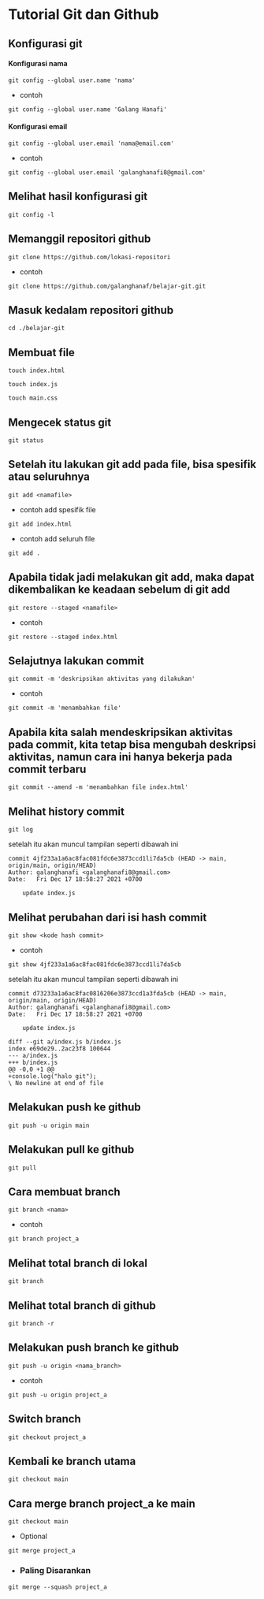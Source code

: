 # Tutorial Git dan Github

## Konfigurasi git
#### Konfigurasi nama
```
git config --global user.name 'nama'
```
- contoh
```
git config --global user.name 'Galang Hanafi'
```

#### Konfigurasi email
```
git config --global user.email 'nama@email.com'
```
- contoh
```
git config --global user.email 'galanghanafi8@gmail.com'
```

## Melihat hasil konfigurasi git
```
git config -l
```

## Memanggil repositori github
```
git clone https://github.com/lokasi-repositori
```
- contoh
```
git clone https://github.com/galanghanaf/belajar-git.git
```

## Masuk kedalam repositori github
```
cd ./belajar-git
```

## Membuat file
```
touch index.html
```
```
touch index.js
```
```
touch main.css
```

## Mengecek status git
```
git status
```

## Setelah itu lakukan git add pada file, bisa spesifik atau seluruhnya
```
git add <namafile>
```
- contoh add spesifik file
```
git add index.html
```
- contoh add seluruh file
```
git add .
```

## Apabila tidak jadi melakukan git add, maka dapat dikembalikan ke keadaan sebelum di git add
```
git restore --staged <namafile>
```
- contoh
```
git restore --staged index.html
```

## Selajutnya lakukan commit
```
git commit -m 'deskripsikan aktivitas yang dilakukan'
```
- contoh
```
git commit -m 'menambahkan file'
```

## Apabila kita salah mendeskripsikan aktivitas pada commit, kita tetap bisa mengubah deskripsi aktivitas, namun cara ini hanya bekerja pada commit terbaru
```
git commit --amend -m 'menambahkan file index.html'
```

## Melihat history commit
```
git log
```
setelah itu akan muncul tampilan seperti dibawah ini
```
commit 4jf233a1a6ac8fac081fdc6e3873ccd1li7da5cb (HEAD -> main, origin/main, origin/HEAD)
Author: galanghanafi <galanghanafi8@gmail.com>
Date:   Fri Dec 17 18:58:27 2021 +0700

    update index.js
```

## Melihat perubahan dari isi hash commit
```
git show <kode hash commit>
```
- contoh
```
git show 4jf233a1a6ac8fac081fdc6e3873ccd1li7da5cb
```
setelah itu akan muncul tampilan seperti dibawah ini
```
commit d73233a1a6ac8fac0816206e3873ccd1a3fda5cb (HEAD -> main, origin/main, origin/HEAD)
Author: galanghanafi <galanghanafi8@gmail.com>
Date:   Fri Dec 17 18:58:27 2021 +0700

    update index.js

diff --git a/index.js b/index.js
index e69de29..2ac23f8 100644
--- a/index.js
+++ b/index.js
@@ -0,0 +1 @@
+console.log("halo git");
\ No newline at end of file
```

## Melakukan push ke github
```
git push -u origin main
```

## Melakukan pull ke github
```
git pull
```

## Cara membuat branch
```
git branch <nama>
```
- contoh
```
git branch project_a
```

## Melihat total branch di lokal
```
git branch
```

## Melihat total branch di github
```
git branch -r
```

## Melakukan push branch ke github
```
git push -u origin <nama_branch>
```
- contoh
```
git push -u origin project_a
```

## Switch branch
```
git checkout project_a
```

## Kembali ke branch utama
```
git checkout main
```

## Cara merge branch project_a ke main
```
git checkout main
```
- Optional
```
git merge project_a
```
- ### Paling Disarankan
```
git merge --squash project_a
```